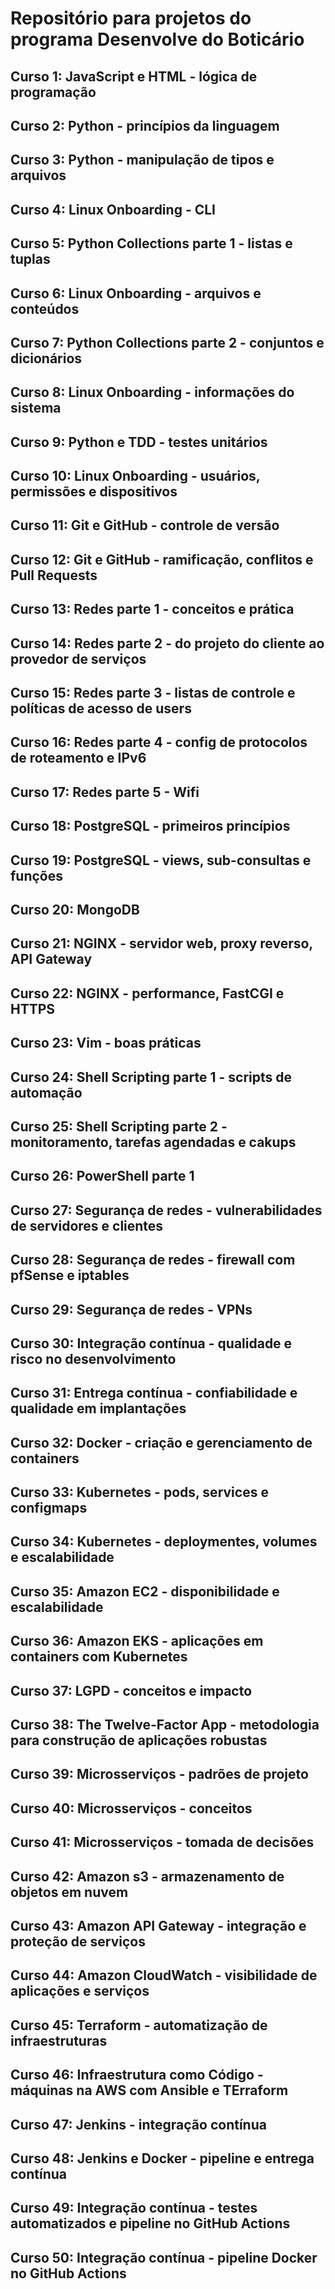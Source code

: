 
# Repositório para projetos do programa Desenvolve do Boticário

## Curso 1: JavaScript e HTML - lógica de programação
## Curso 2: Python - princípios da linguagem
## Curso 3: Python - manipulação de tipos e arquivos
## Curso 4: Linux Onboarding - CLI
## Curso 5: Python Collections parte 1 - listas e tuplas
## Curso 6: Linux Onboarding - arquivos e conteúdos
## Curso 7: Python Collections parte 2 - conjuntos e dicionários
## Curso 8: Linux Onboarding - informações do sistema
## Curso 9: Python e TDD - testes unitários
## Curso 10: Linux Onboarding - usuários, permissões e dispositivos
## Curso 11: Git e GitHub - controle de versão
## Curso 12: Git e GitHub - ramificação, conflitos e Pull Requests
## Curso 13: Redes parte 1 - conceitos e prática
## Curso 14: Redes parte 2 - do projeto do cliente ao provedor de serviços
## Curso 15: Redes parte 3 - listas de controle e políticas de acesso de users
## Curso 16: Redes parte 4 - config de protocolos de roteamento e IPv6
## Curso 17: Redes parte 5 - Wifi
## Curso 18: PostgreSQL - primeiros princípios
## Curso 19: PostgreSQL - views, sub-consultas e funções
## Curso 20: MongoDB
## Curso 21: NGINX - servidor web, proxy reverso, API Gateway
## Curso 22: NGINX - performance, FastCGI e HTTPS
## Curso 23: Vim - boas práticas
## Curso 24: Shell Scripting parte 1 - scripts de automação
## Curso 25: Shell Scripting parte 2 - monitoramento, tarefas agendadas e cakups
## Curso 26: PowerShell parte 1
## Curso 27: Segurança de redes - vulnerabilidades de servidores e clientes
## Curso 28: Segurança de redes - firewall com pfSense e iptables
## Curso 29: Segurança de redes - VPNs
## Curso 30: Integração contínua - qualidade e risco no desenvolvimento
## Curso 31: Entrega contínua - confiabilidade e qualidade em implantações
## Curso 32: Docker - criação e gerenciamento de containers
## Curso 33: Kubernetes - pods, services e configmaps
## Curso 34: Kubernetes - deploymentes, volumes e escalabilidade
## Curso 35: Amazon EC2 - disponibilidade e escalabilidade
## Curso 36: Amazon EKS - aplicações em containers com Kubernetes
## Curso 37: LGPD - conceitos e impacto
## Curso 38: The Twelve-Factor App - metodologia para construção de aplicações robustas
## Curso 39: Microsserviços - padrões de projeto
## Curso 40: Microsserviços - conceitos
## Curso 41: Microsserviços - tomada de decisões
## Curso 42: Amazon s3 - armazenamento de objetos em nuvem
## Curso 43: Amazon API Gateway - integração e proteção de serviços
## Curso 44: Amazon CloudWatch - visibilidade de aplicações e serviços
## Curso 45: Terraform - automatização de infraestruturas
## Curso 46: Infraestrutura como Código - máquinas na AWS com Ansible e TErraform
## Curso 47: Jenkins - integração contínua
## Curso 48: Jenkins e Docker - pipeline e entrega contínua
## Curso 49: Integração contínua - testes automatizados e pipeline no GitHub Actions
## Curso 50: Integração contínua - pipeline Docker no GitHub Actions
